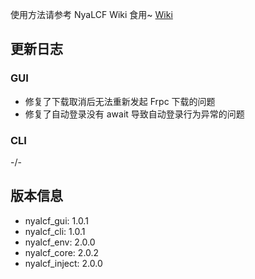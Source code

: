 使用方法请参考 NyaLCF Wiki 食用~ [Wiki](https://docs-nyalcf.1l1.icu)

## 更新日志

### GUI

- 修复了下载取消后无法重新发起 Frpc 下载的问题
- 修复了自动登录没有 await 导致自动登录行为异常的问题

### CLI

-/-

## 版本信息

- nyalcf_gui: 1.0.1
- nyalcf_cli: 1.0.1
- nyalcf_env: 2.0.0
- nyalcf_core: 2.0.2
- nyalcf_inject: 2.0.0

<!-- Some change log here -->
